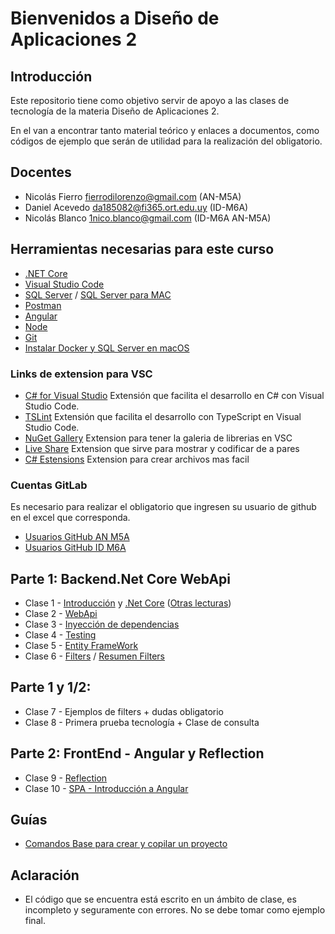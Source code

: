 # Bienvenidos a Diseño de Aplicaciones 2

## Introducción

Este repositorio tiene como objetivo servir de apoyo a las clases de tecnología de la materia Diseño de Aplicaciones 2.

En el van a encontrar tanto material teórico y enlaces a documentos, como códigos de ejemplo que serán de utilidad para la realización del obligatorio.


## Docentes

- Nicolás Fierro [fierrodilorenzo@gmail.com](mailto:fierrodilorenzo@gmail.com)  (AN-M5A)
- Daniel Acevedo [da185082@fi365.ort.edu.uy](mailto:da185082@fi365.ort.edu.uy) (ID-M6A)
- Nicolás Blanco [1nico.blanco@gmail.com](mailto:1nico.blanco@gmail.com)  (ID-M6A AN-M5A)

## Herramientas necesarias para este curso

- [.NET Core](https://dotnet.microsoft.com/learn/dotnet/hello-world-tutorial/install)
- [Visual Studio Code](https://code.visualstudio.com/)
- [SQL Server](https://www.microsoft.com/es-mx/sql-server/sql-server-downloads?rtc=1) / [SQL Server para MAC](https://docs.microsoft.com/en-us/sql/linux/quickstart-install-connect-docker?view=sql-server-ver15&pivots=cs1-bash)
- [Postman](https://www.postman.com/)
- [Angular](https://angular.io/)
- [Node](https://nodejs.org/es/)
- [Git](https://git-scm.com/)
- [Instalar Docker y SQL Server en macOS](Clases/Guias/InstalacionSQLserverMacOS.md)

### Links de extension para VSC
 - [C# for Visual Studio](https://marketplace.visualstudio.com/items?itemName=ms-dotnettools.csharp) Extensión que facilita el desarrollo en C# con Visual Studio Code.
 - [TSLint](https://marketplace.visualstudio.com/items?itemName=ms-vscode.vscode-typescript-tslint-plugin) Extensión que facilita el desarrollo con TypeScript en Visual Studio Code.
 - [NuGet Gallery](https://marketplace.visualstudio.com/items?itemName=patcx.vscode-nuget-gallery) Extension para tener la galeria de librerias en VSC
 - [Live Share](https://marketplace.visualstudio.com/items?itemName=MS-vsliveshare.vsliveshare) Extension que sirve para mostrar y codificar de a pares
 - [C# Estensions](https://marketplace.visualstudio.com/items?itemName=jchannon.csharpextensions) Extension para crear archivos mas facil

### Cuentas GitLab

Es necesario para realizar el obligatorio que ingresen su usuario de github en el excel que corresponda.

- [Usuarios GitHub AN M5A](https://docs.google.com/spreadsheets/d/1WSKin8x0xcooTlO_n2zNUqhQ7Vt6X9EgJniZx1hfEAU/edit?usp=sharing)
- [Usuarios GitHub ID M6A](https://docs.google.com/spreadsheets/d/1vVDZhUQTdeDkf2ECw6uIkAjcFmjzvpkeMu4DhVALjZA/edit?usp=sharing)

## Parte 1: Backend.Net Core WebApi
- Clase 1 - [Introducción](/Clases/Clase_01-Intro/1.1-Introduccion.md) y [.Net Core](/Clases/Clase_01-Intro/1.2-.NET_Core.md) ([Otras lecturas](https://cheerful-nation-1ca.notion.site/ASP-NET-Core-a1e2fee147cf44fbb2c6a7f962bd2341))
- Clase 2 - [WebApi](https://cheerful-nation-1ca.notion.site/WEB-API-b460683de96a4d66aed5660a9d4de8bf)
- Clase 3 - [Inyección de dependencias](https://cheerful-nation-1ca.notion.site/Inyecci-n-de-dependencia-084456a1937f40f4b6e767711c7ca1c9)
- Clase 4 - [Testing](https://cheerful-nation-1ca.notion.site/Unit-test-4554cc7a49bd4fe4a06c509de80ac77f)
- Clase 5 - [Entity FrameWork](https://cheerful-nation-1ca.notion.site/EF-CORE-c9c7991c5c9f414f8aa6f2abb2d6a83f)
- Clase 6 - [Filters](https://cheerful-nation-1ca.notion.site/Filtros-11ba7df748cd4240aba28ded55e55076) / [Resumen Filters](/Clases/Clase_6-Filters/Filters.md)

## Parte 1 y 1/2:  
- Clase 7 - Ejemplos de filters + dudas obligatorio
- Clase 8 - Primera prueba tecnología + Clase de consulta

## Parte 2: FrontEnd - Angular y Reflection
- Clase 9 - [Reflection](/Clases/Clase_9-Reflection/Reflection.md)
- Clase 10 - [SPA - Introducción a Angular](/Clases/Clase_10-SPA&Angular/Angular_y_las_SPAs.md)


## Guías
- [Comandos Base para crear y copilar un proyecto](/Clases/Clase_01-Intro/Guias/ComandosNetCore.md)


## Aclaración
- El código que se encuentra está escrito en un ámbito de clase, es incompleto y seguramente con errores. No se debe tomar como ejemplo final.
